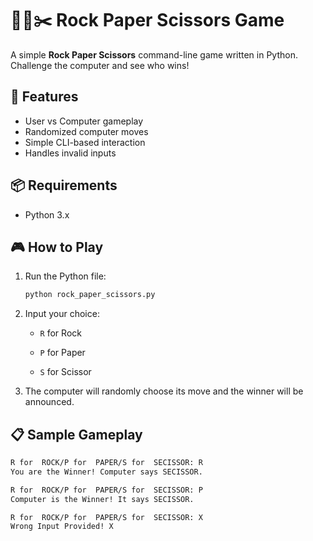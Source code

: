 # 💎📄✂️ Rock Paper Scissors Game

A simple **Rock Paper Scissors** command-line game written in Python. Challenge the computer and see who wins!


## 🚀 Features

-   User vs Computer gameplay
-   Randomized computer moves
-   Simple CLI-based interaction
-   Handles invalid inputs
    

## 📦 Requirements

-   Python 3.x
    

## 🎮 How to Play

1.  Run the Python file:
    ```bash
    python rock_paper_scissors.py
    ```
    
2.  Input your choice:
    
    -   `R` for Rock
        
    -   `P` for Paper
        
    -   `S` for Scissor
        
3.  The computer will randomly choose its move and the winner will be announced.
    

## 📋 Sample Gameplay
```bash
R for  ROCK/P for  PAPER/S for  SECISSOR: R
You are the Winner! Computer says SECISSOR.

R for  ROCK/P for  PAPER/S for  SECISSOR: P
Computer is the Winner! It says SECISSOR.

R for  ROCK/P for  PAPER/S for  SECISSOR: X
Wrong Input Provided! X
```
